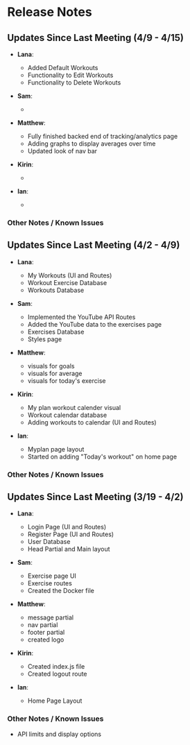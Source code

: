# Release Notes

## Updates Since Last Meeting (4/9 - 4/15)

- **Lana**:

  - Added Default Workouts
  - Functionality to Edit Workouts
  - Functionality to Delete Workouts

- **Sam**:

  -

- **Matthew**:

  - Fully finished backed end of tracking/analytics page
  - Adding graphs to display averages over time
  - Updated look of nav bar

- **Kirin**:

  -

- **Ian**:

  -

### Other Notes / Known Issues

## Updates Since Last Meeting (4/2 - 4/9)

- **Lana**:

  - My Workouts (UI and Routes)
  - Workout Exercise Database
  - Workouts Database

- **Sam**:

  - Implemented the YouTube API Routes
  - Added the YouTube data to the exercises page
  - Exercises Database
  - Styles page

- **Matthew**:

  - visuals for goals
  - visuals for average
  - visuals for today's exercise

- **Kirin**:

  - My plan workout calender visual
  - Workout calendar database
  - Adding workouts to calendar (UI and Routes)

- **Ian**:

  - Myplan page layout
  - Started on adding "Today's workout" on home page

### Other Notes / Known Issues

## Updates Since Last Meeting (3/19 - 4/2)

- **Lana**:

  - Login Page (UI and Routes)
  - Register Page (UI and Routes)
  - User Database
  - Head Partial and Main layout

- **Sam**:

  - Exercise page UI
  - Exercise routes
  - Created the Docker file

- **Matthew**:

  - message partial
  - nav partial
  - footer partial
  - created logo

- **Kirin**:

  - Created index.js file
  - Created logout route

- **Ian**:
  - Home Page Layout

### Other Notes / Known Issues

- API limits and display options
